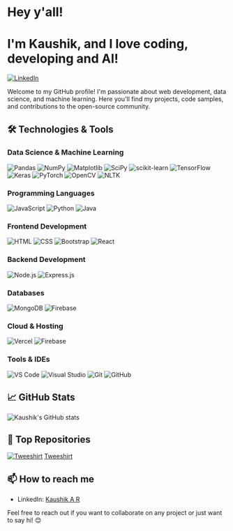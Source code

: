 # Hey y'all!
# I'm Kaushik, and I love coding, developing and AI!

[![LinkedIn](https://img.shields.io/badge/LinkedIn-Kaushik%20A%20R-blue?style=flat-square&logo=linkedin)](https://www.linkedin.com/in/kaushik-a-r-405673221/?originalSubdomain=in)

Welcome to my GitHub profile! I'm passionate about web development, data science, and machine learning. Here you'll find my projects, code samples, and contributions to the open-source community.

## 🛠️ Technologies & Tools

### Data Science & Machine Learning
![Pandas](https://img.shields.io/badge/-Pandas-333333?style=flat-square&logo=pandas)
![NumPy](https://img.shields.io/badge/-NumPy-333333?style=flat-square&logo=numpy)
![Matplotlib](https://img.shields.io/badge/-Matplotlib-333333?style=flat-square&logo=matplotlib)
![SciPy](https://img.shields.io/badge/-SciPy-333333?style=flat-square&logo=scipy)
![scikit-learn](https://img.shields.io/badge/-scikit--learn-333333?style=flat-square&logo=scikit-learn)
![TensorFlow](https://img.shields.io/badge/-TensorFlow-333333?style=flat-square&logo=tensorflow)
![Keras](https://img.shields.io/badge/-Keras-333333?style=flat-square&logo=keras)
![PyTorch](https://img.shields.io/badge/-PyTorch-333333?style=flat-square&logo=pytorch)
![OpenCV](https://img.shields.io/badge/-OpenCV-333333?style=flat-square&logo=opencv)
![NLTK](https://img.shields.io/badge/-NLTK-333333?style=flat-square&logo=nltk)



### Programming Languages
![JavaScript](https://img.shields.io/badge/-JavaScript-333333?style=flat-square&logo=javascript)
![Python](https://img.shields.io/badge/-Python-333333?style=flat-square&logo=python)
![Java](https://img.shields.io/badge/-Java-333333?style=flat-square&logo=java)

### Frontend Development
![HTML](https://img.shields.io/badge/-HTML-333333?style=flat-square&logo=html5)
![CSS](https://img.shields.io/badge/-CSS-333333?style=flat-square&logo=css3)
![Bootstrap](https://img.shields.io/badge/-Bootstrap-333333?style=flat-square&logo=bootstrap)
![React](https://img.shields.io/badge/-React-333333?style=flat-square&logo=react)

### Backend Development
![Node.js](https://img.shields.io/badge/-Node.js-333333?style=flat-square&logo=node.js)
![Express.js](https://img.shields.io/badge/-Express.js-333333?style=flat-square&logo=express)

### Databases
![MongoDB](https://img.shields.io/badge/-MongoDB-333333?style=flat-square&logo=mongodb)
![Firebase](https://img.shields.io/badge/-Firebase-333333?style=flat-square&logo=firebase)

### Cloud & Hosting
![Vercel](https://img.shields.io/badge/-Vercel-333333?style=flat-square&logo=vercel)
![Firebase](https://img.shields.io/badge/-Firebase-333333?style=flat-square&logo=firebase)

### Tools & IDEs
![VS Code](https://img.shields.io/badge/-VS%20Code-333333?style=flat-square&logo=visual-studio-code)
![Visual Studio](https://img.shields.io/badge/-Visual%20Studio-333333?style=flat-square&logo=visual-studio)
![Git](https://img.shields.io/badge/-Git-333333?style=flat-square&logo=git)
![GitHub](https://img.shields.io/badge/-GitHub-333333?style=flat-square&logo=github)


## 📈 GitHub Stats

![Kaushik's GitHub stats](https://github-readme-stats.vercel.app/api?username=kaushikar11&show_icons=true&theme=radical)

## 🌟 Top Repositories

[![Tweeshirt](https://github-readme-stats.vercel.app/api/pin/?username=kaushikar11&repo=Tweeshirt-frontend&theme=radical)](https://github.com/kaushikar11/Tweeshirt-frontend)
[Tweeshirt](tweeshirt.vercel.app)

## 📫 How to reach me

- LinkedIn: [Kaushik A R](https://www.linkedin.com/in/kaushik-a-r-405673221/?originalSubdomain=in)

Feel free to reach out if you want to collaborate on any project or just want to say hi! 😊
